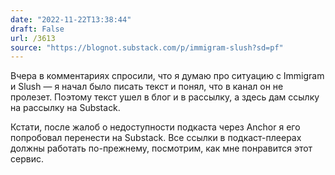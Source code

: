 ```yaml
---
date: "2022-11-22T13:38:44"
draft: False
url: /3613
source: "https://blognot.substack.com/p/immigram-slush?sd=pf"
---
```


Вчера в комментариях спросили, что я думаю про ситуацию с Immigram и Slush — я начал было писать текст и понял, что в канал он не пролезет. Поэтому текст ушел в блог и в рассылку, а здесь дам ссылку на рассылку на Substack. 

Кстати, после жалоб о недоступности подкаста через Anchor я его попробовал перенести на Substack. Все ссылки в подкаст-плеерах должны работать по-прежнему, посмотрим, как мне понравится этот сервис.
